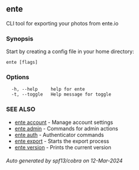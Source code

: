 ## ente

CLI tool for exporting your photos from ente.io

### Synopsis

Start by creating a config file in your home directory:

```
ente [flags]
```

### Options

```
  -h, --help     help for ente
  -t, --toggle   Help message for toggle
```

### SEE ALSO

* [ente account](ente_account.md)	 - Manage account settings
* [ente admin](ente_admin.md)	 - Commands for admin actions
* [ente auth](ente_auth.md)	 - Authenticator commands
* [ente export](ente_export.md)	 - Starts the export process
* [ente version](ente_version.md)	 - Prints the current version

###### Auto generated by spf13/cobra on 12-Mar-2024
